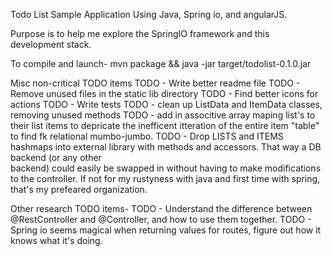 Todo List Sample Application
Using Java, Spring io, and angularJS.

Purpose is to help me explore the SpringIO framework and this development stack.

To compile and launch-
mvn package && java -jar target/todolist-0.1.0.jar

Misc non-critical TODO items
TODO - Write better readme file
TODO - Remove unused files in the static lib directory
TODO - Find better icons for actions
TODO - Write tests
TODO - clean up ListData and ItemData classes, removing unused methods
TODO - add in associtive array maping list's to their list items to depricate the inefficent itteration of the entire item 
"table" to find fk relational mumbo-jumbo.
TODO - Drop LISTS and ITEMS hashmaps into external library with methods and accessors. That way a DB backend (or any other  
backend) could easily be swapped in without having to make modifications to the controller. If not for my rustyness with 
java and first time with spring, that's my prefeared organization.

Other research TODO items-
TODO - Understand the difference between @RestController and @Controller, and how to use them together.
TODO - Spring io seems magical when returning values for routes, figure out how it knows what it's doing.
